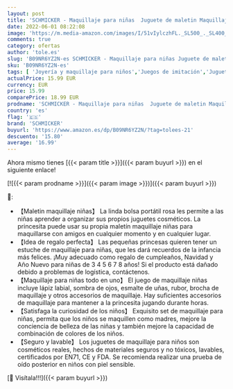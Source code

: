 ```yaml
---
layout: post
title: 'SCHMICKER - Maquillaje para niñas  Juguete de maletin Maquillaje niñas  Lavable Set de Maquillaje para niñas niños  Regalo de cumpleaños de Navidad para princesitas de 3 4 5 7 8 años'
date: 2022-06-01 08:22:08
image: 'https://m.media-amazon.com/images/I/51vIylczhFL._SL500_._SL400_.jpg'
comments: true
category: ofertas
author: 'tole.es'
slug: 'B09NR6YZ2N-es SCHMICKER - Maquillaje para niñas Juguete de maletin...'
sku: 'B09NR6YZ2N-es'
tags: [ 'Joyería y maquillaje para niños','Juegos de imitación','Juguetes','Juguetes y juegos','Maquillaje para niños','navidad','schmicker','🇪🇸', ]
actualPrice: 15.99 EUR
currency: EUR
price: 15.99
comparePrice: 18.99 EUR
prodname: 'SCHMICKER - Maquillaje para niñas  Juguete de maletin Maquillaje niñas  Lavable Set de Maquillaje para niñas niños  Regalo de cumpleaños de Navidad para princesitas de 3 4 5 7 8 años'
country: 'es'
flag: '🇪🇸'
brand: 'SCHMICKER'
buyurl: 'https://www.amazon.es/dp/B09NR6YZ2N/?tag=tolees-21'
descuento: '15.80'
average: '16.99'
---
```


Ahora mismo tienes [{{< param title >}}]({{< param buyurl >}}) en el siguiente enlace!

[![{{< param prodname >}}]({{< param image >}})]({{< param buyurl >}})

🔎:

- 【Maletin maquillaje niñas】 La linda bolsa portátil rosa les permite a las niñas aprender a organizar sus propios juguetes cosméticos. La princesita puede usar su propia maletín maquillaje niñas para maquillarse con amigos en cualquier momento y en cualquier lugar.
- 【Idea de regalo perfecta】 Las pequeñas princesas quieren tener un estuche de maquillaje para niñas, que les dará recuerdos de la infancia más felices. ¡Muy adecuado como regalo de cumpleaños, Navidad y Año Nuevo para niñas de 3 4 5 6 7 8 años! Si el producto está dañado debido a problemas de logística, contáctenos.
- 【Maquillaje para niñas todo en uno】 El juego de maquillaje niñas incluye lápiz labial, sombra de ojos, esmalte de uñas, rubor, brocha de maquillaje y otros accesorios de maquillaje. Hay suficientes accesorios de maquillaje para mantener a la princesita jugando durante horas.
- 【Satisfaga la curiosidad de los niños】 Exquisito set de maquillaje para niñas, permita que los niños se maquillen como madres, mejore la conciencia de belleza de las niñas y también mejore la capacidad de combinación de colores de los niños.
- 【Seguro y lavable】 Los juguetes de maquillaje para niños son cosméticos reales, hechos de materiales seguros y no tóxicos, lavables, certificados por EN71, CE y FDA. Se recomienda realizar una prueba de oído posterior en niños con piel sensible.

[🛒 Visítala!!!]({{< param buyurl >}})
